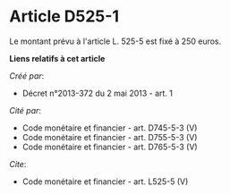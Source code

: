 # Article D525-1

Le montant prévu à l'article L. 525-5 est fixé à 250 euros.

**Liens relatifs à cet article**

_Créé par_:

  - Décret n°2013-372 du 2 mai 2013 - art. 1

_Cité par_:

  - Code monétaire et financier - art. D745-5-3 (V)
  - Code monétaire et financier - art. D755-5-3 (V)
  - Code monétaire et financier - art. D765-5-3 (V)

_Cite_:

  - Code monétaire et financier - art. L525-5 (V)
